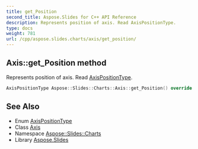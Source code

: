 ```yaml
---
title: get_Position
second_title: Aspose.Slides for C++ API Reference
description: Represents position of axis. Read AxisPositionType.
type: docs
weight: 781
url: /cpp/aspose.slides.charts/axis/get_position/
---
```

## Axis::get_Position method


Represents position of axis. Read [AxisPositionType](../../axispositiontype/).

```cpp
AxisPositionType Aspose::Slides::Charts::Axis::get_Position() override
```

## See Also

* Enum [AxisPositionType](../../axispositiontype/)
* Class [Axis](../)
* Namespace [Aspose::Slides::Charts](../../)
* Library [Aspose.Slides](../../../)
